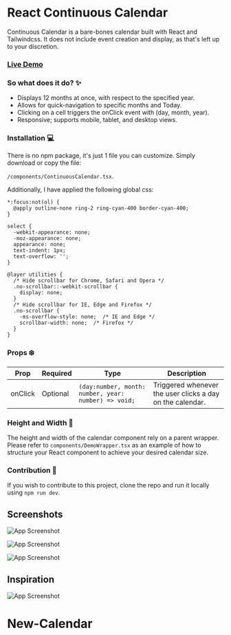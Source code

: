 
# React Continuous Calendar

Continuous Calendar is a bare-bones calendar built with React and Tailwindcss. It does not include event creation and display, as that's left up to your discretion.

### [Live Demo](https://continuous-calendar.vercel.app/)

### So what does it do? ✨

- Displays 12 months at once, with respect to the specified year.
- Allows for quick-navigation to specific months and Today.
- Clicking on a cell triggers the onClick event with (day, month, year).
- Responsive; supports mobile, tablet, and desktop views.


### Installation 💻

There is no npm package, it's just 1 file you can customize. Simply download or copy the file:

`/components/ContinuousCalendar.tsx`.

Additionally, I have applied the following global css:

```
*:focus:not(ol) {
  @apply outline-none ring-2 ring-cyan-400 border-cyan-400;
}

select {
  -webkit-appearance: none;
  -moz-appearance: none;
  appearance: none;
  text-indent: 1px;
  text-overflow: '';
}

@layer utilities {
  /* Hide scrollbar for Chrome, Safari and Opera */
  .no-scrollbar::-webkit-scrollbar {
    display: none;
  }
  /* Hide scrollbar for IE, Edge and Firefox */
  .no-scrollbar {
    -ms-overflow-style: none;  /* IE and Edge */
    scrollbar-width: none;  /* Firefox */
  }
}
```

### Props ❄️

Prop | Required | Type | Description
--- | --- | --- | --- |
onClick | Optional | `(day:number, month: number, year: number) => void;` | Triggered whenever the user clicks a day on the calendar. |

### Height and Width 🎨

The height and width of the calendar component rely on a parent wrapper. Please refer to `components/DemoWrapper.tsx` as an example of how to structure your React component to achieve your desired calendar size.

### Contribution 🔮

If you wish to contribute to this project, clone the repo and run it locally using `npm run dev`.


## Screenshots

![App Screenshot](https://i.postimg.cc/7qtz4srV/Screenshot-2024-08-19-at-10-28-57-PM.png)

![App Screenshot](https://i.postimg.cc/Q843fyB2/Screenshot-2024-08-19-at-10-36-31-PM.png)

![App Screenshot](https://github.com/user-attachments/assets/859cd344-8e53-4061-982d-63aff1da121b)

## Inspiration

![App Screenshot](https://i.postimg.cc/qk1gyQGF/Screenshot-2024-08-19-at-10-45-56-PM.png)

# New-Calendar
